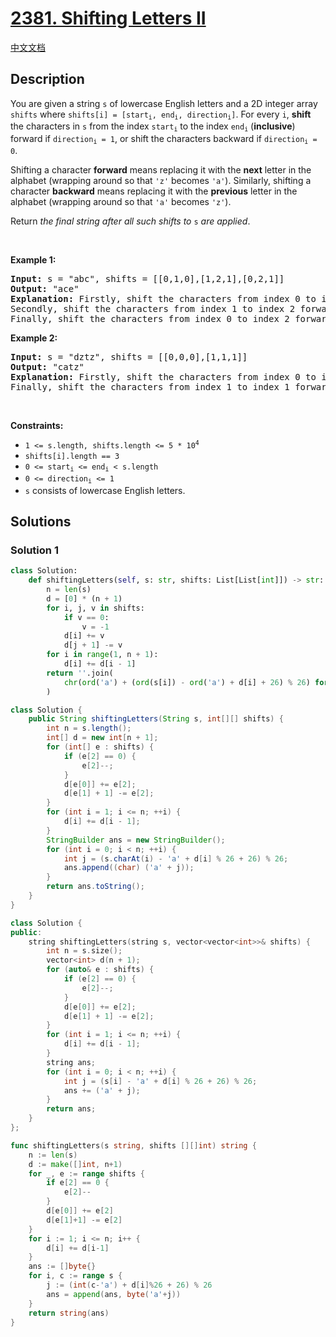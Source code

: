 # [2381. Shifting Letters II](https://leetcode.com/problems/shifting-letters-ii)

[中文文档](./solution/2300-2399/2381.Shifting%20Letters%20II/README.md)

<!-- tags:Array,String,Prefix Sum -->

## Description

<p>You are given a string <code>s</code> of lowercase English letters and a 2D integer array <code>shifts</code> where <code>shifts[i] = [start<sub>i</sub>, end<sub>i</sub>, direction<sub>i</sub>]</code>. For every <code>i</code>, <strong>shift</strong> the characters in <code>s</code> from the index <code>start<sub>i</sub></code> to the index <code>end<sub>i</sub></code> (<strong>inclusive</strong>) forward if <code>direction<sub>i</sub> = 1</code>, or shift the characters backward if <code>direction<sub>i</sub> = 0</code>.</p>

<p>Shifting a character <strong>forward</strong> means replacing it with the <strong>next</strong> letter in the alphabet (wrapping around so that <code>&#39;z&#39;</code> becomes <code>&#39;a&#39;</code>). Similarly, shifting a character <strong>backward</strong> means replacing it with the <strong>previous</strong> letter in the alphabet (wrapping around so that <code>&#39;a&#39;</code> becomes <code>&#39;z&#39;</code>).</p>

<p>Return <em>the final string after all such shifts to </em><code>s</code><em> are applied</em>.</p>

<p>&nbsp;</p>
<p><strong class="example">Example 1:</strong></p>

<pre>
<strong>Input:</strong> s = &quot;abc&quot;, shifts = [[0,1,0],[1,2,1],[0,2,1]]
<strong>Output:</strong> &quot;ace&quot;
<strong>Explanation:</strong> Firstly, shift the characters from index 0 to index 1 backward. Now s = &quot;zac&quot;.
Secondly, shift the characters from index 1 to index 2 forward. Now s = &quot;zbd&quot;.
Finally, shift the characters from index 0 to index 2 forward. Now s = &quot;ace&quot;.</pre>

<p><strong class="example">Example 2:</strong></p>

<pre>
<strong>Input:</strong> s = &quot;dztz&quot;, shifts = [[0,0,0],[1,1,1]]
<strong>Output:</strong> &quot;catz&quot;
<strong>Explanation:</strong> Firstly, shift the characters from index 0 to index 0 backward. Now s = &quot;cztz&quot;.
Finally, shift the characters from index 1 to index 1 forward. Now s = &quot;catz&quot;.
</pre>

<p>&nbsp;</p>
<p><strong>Constraints:</strong></p>

<ul>
	<li><code>1 &lt;= s.length, shifts.length &lt;= 5 * 10<sup>4</sup></code></li>
	<li><code>shifts[i].length == 3</code></li>
	<li><code>0 &lt;= start<sub>i</sub> &lt;= end<sub>i</sub> &lt; s.length</code></li>
	<li><code>0 &lt;= direction<sub>i</sub> &lt;= 1</code></li>
	<li><code>s</code> consists of lowercase English letters.</li>
</ul>

## Solutions

### Solution 1

<!-- tabs:start -->

```python
class Solution:
    def shiftingLetters(self, s: str, shifts: List[List[int]]) -> str:
        n = len(s)
        d = [0] * (n + 1)
        for i, j, v in shifts:
            if v == 0:
                v = -1
            d[i] += v
            d[j + 1] -= v
        for i in range(1, n + 1):
            d[i] += d[i - 1]
        return ''.join(
            chr(ord('a') + (ord(s[i]) - ord('a') + d[i] + 26) % 26) for i in range(n)
        )
```

```java
class Solution {
    public String shiftingLetters(String s, int[][] shifts) {
        int n = s.length();
        int[] d = new int[n + 1];
        for (int[] e : shifts) {
            if (e[2] == 0) {
                e[2]--;
            }
            d[e[0]] += e[2];
            d[e[1] + 1] -= e[2];
        }
        for (int i = 1; i <= n; ++i) {
            d[i] += d[i - 1];
        }
        StringBuilder ans = new StringBuilder();
        for (int i = 0; i < n; ++i) {
            int j = (s.charAt(i) - 'a' + d[i] % 26 + 26) % 26;
            ans.append((char) ('a' + j));
        }
        return ans.toString();
    }
}
```

```cpp
class Solution {
public:
    string shiftingLetters(string s, vector<vector<int>>& shifts) {
        int n = s.size();
        vector<int> d(n + 1);
        for (auto& e : shifts) {
            if (e[2] == 0) {
                e[2]--;
            }
            d[e[0]] += e[2];
            d[e[1] + 1] -= e[2];
        }
        for (int i = 1; i <= n; ++i) {
            d[i] += d[i - 1];
        }
        string ans;
        for (int i = 0; i < n; ++i) {
            int j = (s[i] - 'a' + d[i] % 26 + 26) % 26;
            ans += ('a' + j);
        }
        return ans;
    }
};
```

```go
func shiftingLetters(s string, shifts [][]int) string {
	n := len(s)
	d := make([]int, n+1)
	for _, e := range shifts {
		if e[2] == 0 {
			e[2]--
		}
		d[e[0]] += e[2]
		d[e[1]+1] -= e[2]
	}
	for i := 1; i <= n; i++ {
		d[i] += d[i-1]
	}
	ans := []byte{}
	for i, c := range s {
		j := (int(c-'a') + d[i]%26 + 26) % 26
		ans = append(ans, byte('a'+j))
	}
	return string(ans)
}
```

<!-- tabs:end -->

<!-- end -->
